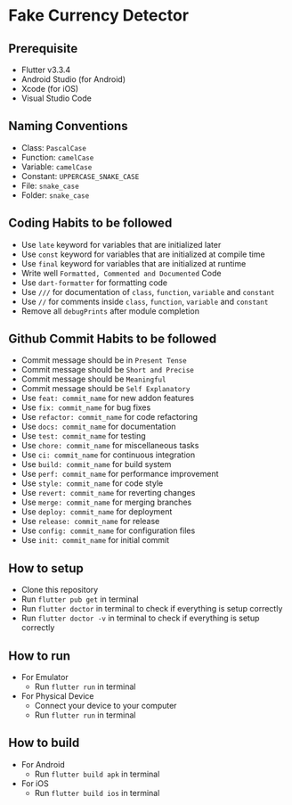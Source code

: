 # Fake Currency Detector

## Prerequisite

- Flutter v3.3.4
- Android Studio (for Android)
- Xcode (for iOS)
- Visual Studio Code

## Naming Conventions

- Class: `PascalCase`
- Function: `camelCase`
- Variable: `camelCase`
- Constant: `UPPERCASE_SNAKE_CASE`
- File: `snake_case`
- Folder: `snake_case`

## Coding Habits to be followed

- Use `late` keyword for variables that are initialized later
- Use `const` keyword for variables that are initialized at compile time
- Use `final` keyword for variables that are initialized at runtime
- Write well `Formatted, Commented and Documented` Code
- Use `dart-formatter` for formatting code
- Use `///` for documentation of `class`, `function`, `variable` and `constant`
- Use `//` for comments inside `class`, `function`, `variable` and `constant`
- Remove all `debugPrints` after module completion

## Github Commit Habits to be followed

- Commit message should be in `Present Tense`
- Commit message should be `Short and Precise`
- Commit message should be `Meaningful`
- Commit message should be `Self Explanatory`
- Use `feat: commit_name` for new addon features
- Use `fix: commit_name` for bug fixes
- Use `refactor: commit_name` for code refactoring
- Use `docs: commit_name` for documentation
- Use `test: commit_name` for testing
- Use `chore: commit_name` for miscellaneous tasks
- Use `ci: commit_name` for continuous integration
- Use `build: commit_name` for build system
- Use `perf: commit_name` for performance improvement
- Use `style: commit_name` for code style
- Use `revert: commit_name` for reverting changes
- Use `merge: commit_name` for merging branches
- Use `deploy: commit_name` for deployment
- Use `release: commit_name` for release
- Use `config: commit_name` for configuration files
- Use `init: commit_name` for initial commit

## How to setup
- Clone this repository
- Run `flutter pub get` in terminal
- Run `flutter doctor` in terminal to check if everything is setup correctly
- Run `flutter doctor -v` in terminal to check if everything is setup correctly

## How to run
- For Emulator
    - Run `flutter run` in terminal
- For Physical Device
    - Connect your device to your computer
    - Run `flutter run` in terminal

## How to build
- For Android
    - Run `flutter build apk` in terminal
- For iOS
    - Run `flutter build ios` in terminal